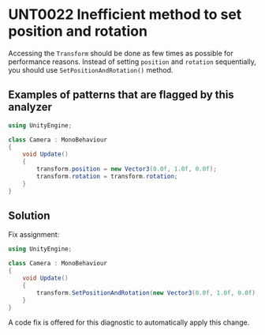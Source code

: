 # UNT0022 Inefficient method to set position and rotation 

Accessing the `Transform` should be done as few times as possible for performance reasons. Instead of setting `position` and `rotation` sequentially, you should use `SetPositionAndRotation()` method.

## Examples of patterns that are flagged by this analyzer

```csharp
using UnityEngine;

class Camera : MonoBehaviour
{
    void Update()
    {
        transform.position = new Vector3(0.0f, 1.0f, 0.0f);
        transform.rotation = transform.rotation;
    }
}
```

## Solution

Fix assignment:

```csharp
using UnityEngine;

class Camera : MonoBehaviour
{
    void Update()
    {
        transform.SetPositionAndRotation(new Vector3(0.0f, 1.0f, 0.0f), transform.rotation);
    }
}
```

A code fix is offered for this diagnostic to automatically apply this change.